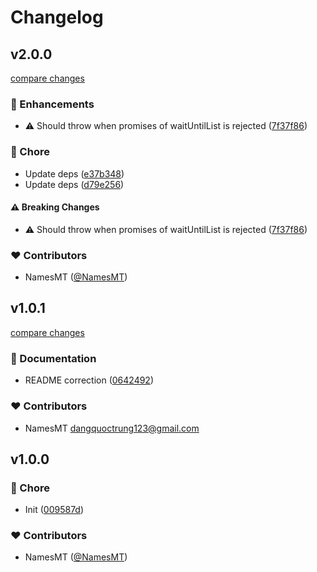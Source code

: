 # Changelog


## v2.0.0

[compare changes](https://github.com/namesmt/hono-wait-until/compare/v1.0.1...v2.0.0)

### 🚀 Enhancements

- ⚠️  Should throw when promises of waitUntilList is rejected ([7f37f86](https://github.com/namesmt/hono-wait-until/commit/7f37f86))

### 🏡 Chore

- Update deps ([e37b348](https://github.com/namesmt/hono-wait-until/commit/e37b348))
- Update deps ([d79e256](https://github.com/namesmt/hono-wait-until/commit/d79e256))

#### ⚠️ Breaking Changes

- ⚠️  Should throw when promises of waitUntilList is rejected ([7f37f86](https://github.com/namesmt/hono-wait-until/commit/7f37f86))

### ❤️ Contributors

- NamesMT ([@NamesMT](https://github.com/NamesMT))

## v1.0.1

[compare changes](https://github.com/namesmt/hono-wait-until/compare/v1.0.0...v1.0.1)

### 📖 Documentation

- README correction ([0642492](https://github.com/namesmt/hono-wait-until/commit/0642492))

### ❤️ Contributors

- NamesMT <dangquoctrung123@gmail.com>

## v1.0.0


### 🏡 Chore

- Init ([009587d](https://github.com/namesmt/hono-wait-until/commit/009587d))

### ❤️ Contributors

- NamesMT ([@NamesMT](http://github.com/NamesMT))

